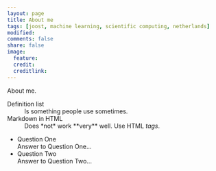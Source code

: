```yaml
---
layout: page
title: About me
tags: [joost, machine learning, scientific computing, netherlands]
modified: 
comments: false
share: false
image:
  feature: 
  credit: 
  creditlink: 
---
```


About me.

<dl>
  <dt>Definition list</dt>
  <dd>Is something people use sometimes.</dd>

  <dt>Markdown in HTML</dt>
  <dd>Does *not* work **very** well. Use HTML <em>tags</em>.</dd>
  
  <ul id="q-and-a">
    <li><a>Question One</a>
      <div>Answer to Question One...</div>
    </li>
    <li><a>Question Two</a>
      <div>Answer to Question Two...</div>
    </li>
  </ul>
</dl>


